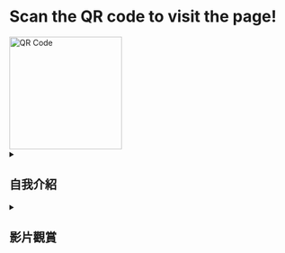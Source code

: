 <!DOCTYPE html>
<html lang="en">
<head>
  <meta charset="UTF-8">
  <meta name="viewport" content="width=device-width, initial-scale=1.0">

</head>
<body>
  <h1>Scan the QR code to visit the page!</h1>
  <!-- QR Code that links to your desired GitHub page -->
  <img src="https://api.qrserver.com/v1/create-qr-code/?data=https://github.com/hong1231/class&size=200x200" alt="QR Code" width="200" height="200">
</body>
</html>
<details>
<summary>
  
## 自我介紹

</summary>


|      履歷        |<img src="https://avatars.githubusercontent.com/u/22648375?v=4" width=100 height=100/>|
| ---------------- |:-----------------------------:|
| 姓名             | 陳宥閎                  |
| 學校             | 高雄科技大學                  |
| 電子郵件         | C110252270@nkust.edu.tw          |
| 選修             | 智慧城市導論                  |

</details>
<details>
<summary>
  
## 影片觀賞

</summary>
觀看影片
<a href="https://www.youtube.com/shorts/ybgPWbXHEh8" target="_blank">賽車手的儀式感</a><br>
<a href="https://www.youtube.com/shorts/ybgPWbXHEh8" target="_blank"><img src="http://img.youtube.com/vi/_ybgPWbXHEh8/0.jpg" 
alt="賽車手的儀式感" width="400" height="250" border="10" /></a>
<br>影片取自 youtube

<br><br><br>

</details>
